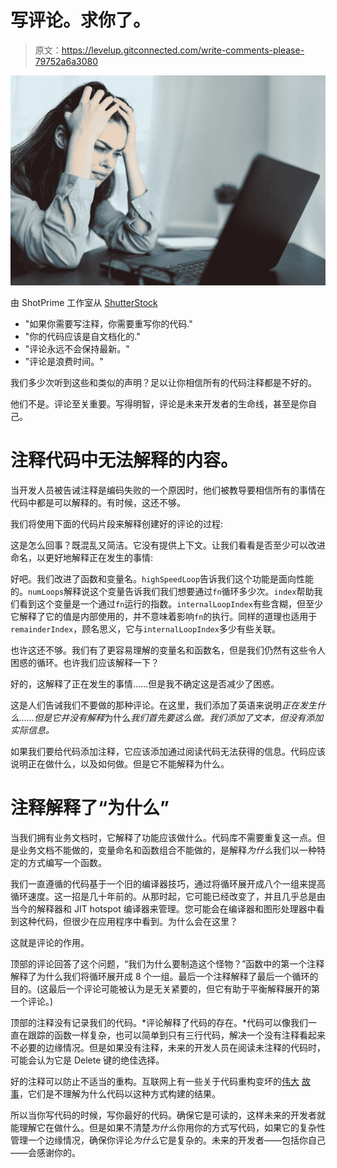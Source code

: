 # 写评论。求你了。

> 原文：<https://levelup.gitconnected.com/write-comments-please-79752a6a3080>

![](img/ef5405571a36334b440691ff955ac85d.png)

由 ShotPrime 工作室从 [ShutterStock](https://www.shutterstock.com/image-photo/woman-touches-her-head-hands-looks-1338385289)

*   "如果你需要写注释，你需要重写你的代码."
*   "你的代码应该是自文档化的."
*   "评论永远不会保持最新。"
*   "评论是浪费时间。"

我们多少次听到这些和类似的声明？足以让你相信所有的代码注释都是不好的。

他们不是。评论至关重要。写得明智，评论是未来开发者的生命线，甚至是你自己。

# 注释代码中无法解释的内容。

当开发人员被告诫注释是编码失败的一个原因时，他们被教导要相信所有的事情在代码中都是可以解释的。有时候，这还不够。

我们将使用下面的代码片段来解释创建好的评论的过程:

这是怎么回事？既混乱又简洁。它没有提供上下文。让我们看看是否至少可以改进命名，以更好地解释正在发生的事情:

好吧。我们改进了函数和变量名。`highSpeedLoop`告诉我们这个功能是面向性能的。`numLoops`解释说这个变量告诉我们我们想要通过`fn`循环多少次。`index`帮助我们看到这个变量是一个通过`fn`运行的指数。`internalLoopIndex`有些含糊，但至少它解释了它的值是内部使用的，并不意味着影响`fn`的执行。同样的道理也适用于`remainderIndex`，顾名思义，它与`internalLoopIndex`多少有些关联。

也许这还不够。我们有了更容易理解的变量名和函数名，但是我们仍然有这些令人困惑的循环。也许我们应该解释一下？

好的，这解释了正在发生的事情……但是我不确定这是否减少了困惑。

这是人们告诫我们不要做的那种评论。在这里，我们添加了英语来说明*正在发生什么……但是它并没有解释*为什么*我们首先要这么做。我们添加了文本，但没有添加实际信息。*

如果我们要给代码添加注释，它应该添加通过阅读代码无法获得的信息。代码应该说明正在做什么，以及如何做。但是它不能解释为什么。

# 注释解释了“为什么”

当我们拥有业务文档时，它解释了功能应该做什么。代码库不需要重复这一点。但是业务文档不能做的，变量命名和函数组合不能做的，是解释*为什么*我们以一种特定的方式编写一个函数。

我们一直遵循的代码基于一个旧的编译器技巧，通过将循环展开成八个一组来提高循环速度。这一招是几十年前的。从那时起，它可能已经改变了，并且几乎总是由当今的解释器和 JIT hotspot 编译器来管理。您可能会在编译器和图形处理器中看到这种代码，但很少在应用程序中看到。为什么会在这里？

这就是评论的作用。

顶部的评论回答了这个问题，“我们为什么要制造这个怪物？”函数中的第一个注释解释了为什么我们将循环展开成 8 个一组。最后一个注释解释了最后一个循环的目的。(这最后一个评论可能被认为是无关紧要的，但它有助于平衡解释展开的第一个评论。)

顶部的注释没有记录我们的代码。*评论解释了代码的存在。*代码可以像我们一直在跟踪的函数一样复杂，也可以简单到只有三行代码，解决一个没有注释看起来不必要的边缘情况。但是如果没有注释，未来的开发人员在阅读未注释的代码时，可能会认为它是 Delete 键的绝佳选择。

好的注释可以防止不适当的重构。互联网上有一些关于代码重构变坏的[伟大](https://overreacted.io/goodbye-clean-code/) [故事](https://zigamiklic.com/cautionary-tale/)，它们是不理解为什么代码以这种方式构建的结果。

所以当你写代码的时候，写你最好的代码。确保它是可读的，这样未来的开发者就能理解它在做什么。但是如果不清楚*为什么*你用你的方式写代码，如果它的复杂性管理一个边缘情况，确保你评论*为什么*它是复杂的。未来的开发者——包括你自己——会感谢你的。